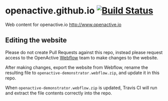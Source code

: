 # openactive.github.io [![Build Status](https://travis-ci.org/openactive/openactive.github.io.svg?branch=master)](https://travis-ci.org/openactive/openactive.github.io)
Web content for openactive.io http://www.openactive.io

## Editing the website
Please do not create Pull Requests against this repo, instead please request access to the OpenActive [Webflow](https://webflow.com/) team to make changes to the website.

After making changes, export the website from Webflow, rename the resulting file to `openactive-demonstrator.webflow.zip`, and update it in this repo.

When `openactive-demonstrator.webflow.zip` is updated, Travis CI will run and extract the file contents correctly into the repo.
